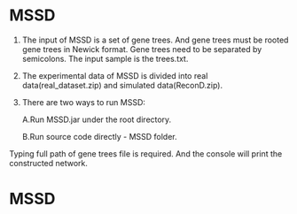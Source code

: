 # MSSD
1. The input of MSSD is a set of gene trees. And gene trees must be rooted gene trees in Newick format. Gene trees need to be separated by semicolons. The input sample is the trees.txt.
2. The experimental data of MSSD is divided into real data(real_dataset.zip) and simulated data(ReconD.zip).
3. There are two ways to run MSSD:


    A.Run MSSD.jar under the root directory.
    
    
    B.Run source code directly - MSSD folder.
    
    
Typing full path of gene trees file is required. And the console will print the constructed network.
# MSSD
